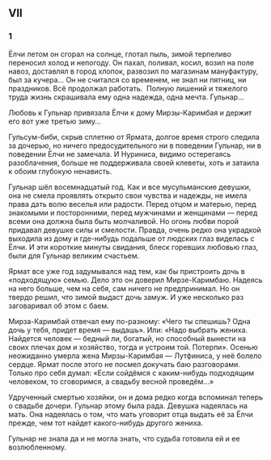 ## VII

### 1

Ёлчи летом он сгорал на солнце, глотал пыль, зимой терпеливо переносил холод и непогоду.
Он пахал, поливал, косил, возил на поле навоз, доставлял в город хлопок, развозил по магазинам мануфактуру, был за кучера…
Он не считался со временем, не знал ни пятниц, ни праздников.
Всё продолжал работать. 
Полную лишений и тяжелого труда жизнь скрашивала ему одна надежда, одна мечта.
Гульнар…

Любовь к Гульнар привязала Ёлчи к дому Мирзы-Каримбая и держит его вот уже третью зиму…

Гульсум-биби, скрыв сплетню от Ярмата, долгое время строго следила за дочерью, но ничего предосудительного ни в поведении Гульнар, ни в поведении Ёлчи не замечала.
И Нуриниса, видимо остерегаясь разоблачения, больше не поддерживала своей клеветы, хоть и затаила к обоим глубокую ненависть.

Гульнар шёл восемнадцатый год.
Как и все мусульманские девушки, она не смела проявлять открыто свои чувства и надежды, не имела права дать волю веселья или радости.
Перед отцом и матерью, перед знакомыми и посторонними, перед мужчинами и женщинами — перед всеми она должна была быть молчаливой.
Но огонь любви порой придавал девушке силы и смелости.
Правда, очень редко она украдкой выходила из дому и где-нибудь подальше от людских глаз виделась с Ёлчи.
И эти короткие минуты свидания, блеск горевших любовью глаз, были для Гульнар великим счастьем.

Ярмат все уже год задумывался над тем, как бы пристроить дочь в «подходящую» семью.
Дело это он доверил Мирзе-Каримбаю.
Надеясь на него больше, чем на себя, сам ничего не предпринимал.
Но он твердо решил, что зимой выдаст дочь замуж.
И уже несколько раз заговаривал об этом с баем.

Мирза-Каримбай отвечал ему по-разному:
«Чего ты спешишь?
Одна дочь у тебя, придет время — выдашь».
Или:
«Надо выбрать жениха.
Найдется человек — бедный ли, богатый, но способный вынести на своих плечах дом и хозяйство, тогда и устроим той.
Потерпи».
Осенью неожиданно умерла жена Мирзы-Каримбая — Лутфиниса, у неё болело сердце.
Ярмат после этого не посмел докучать баю разговорами.
Только про себя думал:
«Если сойдёмся с каким-нибудь подходящим человеком, то сговоримся, а свадьбу весной проведём...»

Удрученный смертью хозяйки, он и дома редко когда вспоминал теперь о свадьбе дочери.
Гульнар этому была рада.
Девушка надеялась на мать.
Она надеялась о том, что мать уговорит отца выдать её за Ёлчи прежде, чем тот найдет какого-нибудь другого жениха.

Гульнар не знала да и не могла знать, что судьба готовила ей и ее возлюбленному.
